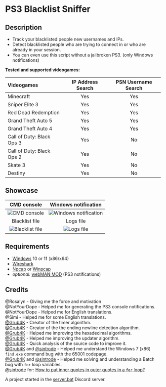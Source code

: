 # PS3 Blacklist Sniffer

## Description

* Track your blacklisted people new usernames and IPs.
* Detect blacklisted people who are trying to connect in or who are already in your session.
* You can even use this script without a jailbroken PS3. (only Windows notifications)

**Tested and supported videogames:**

| Videogames                | IP Address Search | PSN Username Search |
| :------------------------ | :---------------: | :-----------------: |
| Minecraft                 | Yes               | Yes                 |
| Sniper Elite 3            | Yes               | Yes                 |
| Red Dead Redemption       | Yes               | Yes                 |
| Grand Theft Auto 5        | Yes               | Yes                 |
| Grand Theft Auto 4        | Yes               | Yes                 |
| Call of Duty: Black Ops 3 | Yes               | No                  |
| Call of Duty: Black Ops 2 | Yes               | No                  |
| Skate 3                   | Yes               | No                  |
| Destiny                   | Yes               | No                  |

## Showcase

| CMD console                |  Windows notification      |
| :-------------------------:|:-------------------------: |
![CMD console](https://user-images.githubusercontent.com/62464560/148648715-848d141e-919b-4f1b-b16f-2a7625ec9945.png) | ![Windows notification](https://user-images.githubusercontent.com/62464560/148648713-fde345d9-8db4-4d6f-a3e9-b95403b290c9.png)
| Blacklist file             |  Logs file                 |
![Blacklist file](https://user-images.githubusercontent.com/62464560/148648714-88a67695-cf36-47c4-9e41-c88ad5fff41d.png) | ![Logs file](https://user-images.githubusercontent.com/62464560/148648806-a32ffe73-f2dc-4342-8cf2-a3677a11315c.png)

## Requirements

* [Windows](https://www.microsoft.com/windows) 10 or 11 (x86/x64)
* [Wireshark](https://www.wireshark.org/)
* [Npcap](https://nmap.org/npcap/) or [Winpcap](https://www.winpcap.org/)
* *optional:* [webMAN MOD](https://github.com/aldostools/webMAN-MOD) (PS3 notifications)

## Credits

@Rosalyn - Giving me the force and motivation<br />
@NotYourDope - Helped me for generating the PS3 console notifications.<br />
@NotYourDope - Helped me for English translations.<br />
@Simi - Helped me for some English translations.<br />
[@Grub4K](https://github.com/Grub4K) - Creator of the timer algorithm.<br />
[@Grub4K](https://github.com/Grub4K) - Creator of the the ending newline detection algorithm.<br />
[@Grub4K](https://github.com/Grub4K) - Helped me improving the hexadecimal algorithms.<br />
[@Grub4K](https://github.com/Grub4K) - Helped me improving the updater algorithm.<br />
[@Grub4K](https://github.com/Grub4K) - Quick analysis of the source code to improve it.<br />
[@Grub4K](https://github.com/Grub4K) and [@sintrode](https://github.com/sintrode) - Helped me understand the Windows 7 (x86) `find.exe` command bug with the 65001 codepage.<br />
[@Grub4K](https://github.com/Grub4K) and [@sintrode](https://github.com/sintrode) - Helped me solving and understanding a Batch bug with `for` loop variables.<br />
[@sintrode](https://github.com/sintrode) for: [How to put inner quotes in outer quotes in a `for` loop?](https://www.dostips.com/forum/viewtopic.php?t=6560)<br />

A project started in the [server.bat](https://discord.gg/GSVrHag) Discord server.
